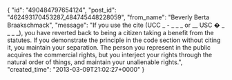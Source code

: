  {
   "id": "490484797654124",
   "post_id": "462493170453287_484745448228059",
   "from_name": "Beverly Berta Braakschmack",
   "message": "If you use the cite (UCC _ - _ _ _ or __ USC � _ _ _ _), you have reverted back to being a citizen taking a benefit from the statutes. If you demonstrate the principle in the code section without citing it, you maintain your separation. The person you represent in the public acquires the commercial rights, but you interject your rights through the natural order of things, and maintain your unalienable rights.",
   "created_time": "2013-03-09T21:02:27+0000"
 }
